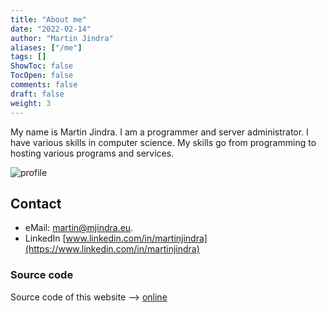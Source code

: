 ```yaml
---
title: "About me"
date: "2022-02-14"
author: "Martin Jindra"
aliases: ["/me"]
tags: []
ShowToc: false
TocOpen: false
comments: false
draft: false
weight: 3
---
```


My name is Martin Jindra. I am a programmer and server administrator. I have various skills in computer science. My skills go from programming to hosting various programs and services.

![profile](/img/profile.png#center)

## Contact

+ eMail: [martin@mjindra.eu](mailto:martin@mjindra.eu).
+ LinkedIn [www.linkedin.com/in/martinjindra](https://www.linkedin.com/in/martinjindra)

### Source code

Source code of this website --> [online](https://github.com/MartinJindra/mjindra.eu)
